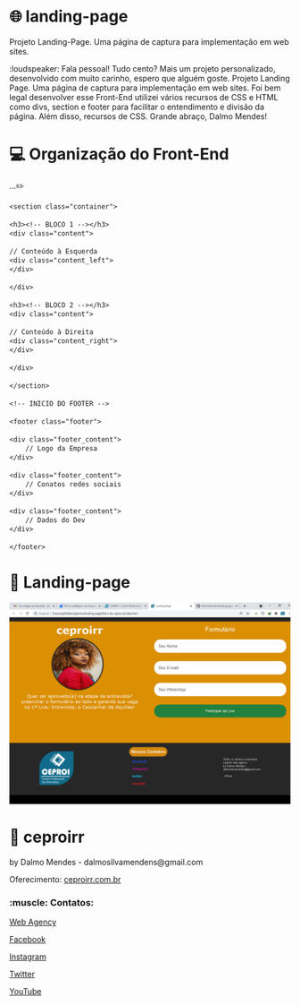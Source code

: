 # :globe_with_meridians: landing-page
Projeto Landing-Page. Uma página de captura para implementação em web sites.
<p>:loudspeaker: Fala pessoal! Tudo cento? Mais um projeto personalizado, desenvolvido com muito carinho, espero que alguém goste. Projeto Landing Page. Uma página de captura para implementação em web sites. Foi bem legal desenvolver esse Front-End utilizei vários recursos de CSS e HTML como divs, section e footer para facilitar o entendimento e divisão da página. Além disso, recursos de CSS. Grande abraço, Dalmo Mendes!</p>

# :computer: Organização do Front-End
...:pencil2:
```
<section class="container">

<h3><!-- BLOCO 1 --></h3>
<div class="content">

// Conteúdo à Esquerda
<div class="content_left">
</div>

</div>

<h3><!-- BLOCO 2 --></h3>
<div class="content">

// Conteúdo à Direita
<div class="content_right">
</div>

</div>

</section> 

<!-- INICIO DO FOOTER -->

<footer class="footer">

<div class="footer_content">
	// Logo da Empresa
</div>

<div class="footer_content">
	// Conatos redes sociais
</div>

<div class="footer_content">
	// Dados do Dev
</div>

</footer>
```
# :anger: Landing-page
<img src="https://github.com/DalmoMendes/landing-page/blob/master/front-end.png"/>

# :rocket: ceproirr 
<p>by Dalmo Mendes - dalmosilvamendens@gmail.com</p>
<p>Oferecimento: <a href="https://ceproirr.com.br" target="_blank">ceproirr.com.br</a></p>
<h3>:muscle: Contatos:</h3>

<p>   <a href="https://www.ceproirr.com.br/webagency/" target="_blank">Web Agency</a></p>
<p>   <a href="https://facebook.com/ceproir/" target="_blank">Facebook</a></p>
<p>   <a href="https://instagram.com/ceproirr/" target="_blank">Instagram</a></p>
<p>   <a href="https://twitter.com/ceproirr/" target="_blank">Twitter</a></p>
<p>   <a href="https://www.youtube.com/channel/UC9egIn_Xkg2KFD_55mi_r8w" target="_blank">YouTube</a></p>
